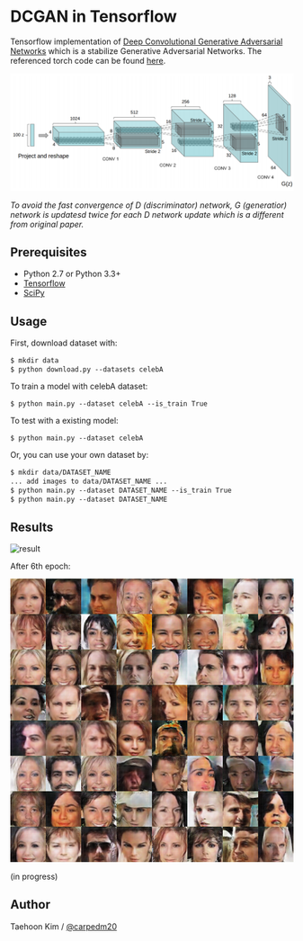 DCGAN in Tensorflow
====================

Tensorflow implementation of [Deep Convolutional Generative Adversarial Networks](http://arxiv.org/abs/1511.06434) which is a stabilize Generative Adversarial Networks. The referenced torch code can be found [here](https://github.com/soumith/dcgan.torch).

![alt tag](DCGAN.png)

*To avoid the fast convergence of D (discriminator) network, G (generatior) network is updatesd twice for each D network update which is a different from original paper.*


Prerequisites
-------------

- Python 2.7 or Python 3.3+
- [Tensorflow](https://www.tensorflow.org/)
- [SciPy](http://www.scipy.org/install.html)


Usage
-----

First, download dataset with:

    $ mkdir data
    $ python download.py --datasets celebA

To train a model with celebA dataset:

    $ python main.py --dataset celebA --is_train True

To test with a existing model:

    $ python main.py --dataset celebA

Or, you can use your own dataset by:

    $ mkdir data/DATASET_NAME
    ... add images to data/DATASET_NAME ...
    $ python main.py --dataset DATASET_NAME --is_train True
    $ python main.py --dataset DATASET_NAME


Results
-------

![result](https://media.giphy.com/media/l3nW2iYprSsXtagYo/giphy.gif)

After 6th epoch:

![result3](assets/result_16_01_04_.png)

(in progress)

Author
------

Taehoon Kim / [@carpedm20](http://carpedm20.github.io/)
